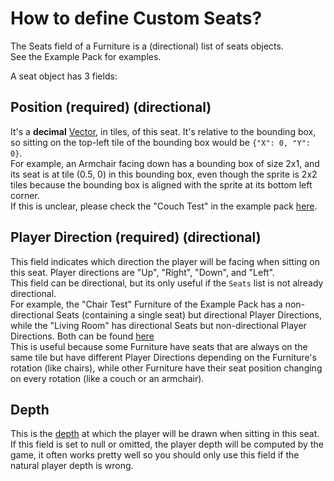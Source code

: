 # How to define Custom Seats?

The Seats field of a Furniture is a (directional) list of seats objects.  
See the Example Pack for examples.

A seat object has 3 fields:

## Position (required) (directional)

It's a **decimal** [Vector](../Structures/Vector.md), in tiles, of this seat. It's relative to the bounding box, so sitting on the top-left tile of the bounding box would be `{"X": 0, "Y": 0}`.  
For example, an Armchair facing down has a bounding box of size 2x1, and its seat is at tile (0.5, 0) in this bounding box, even though the sprite is 2x2 tiles because the bounding box is aligned with the sprite at its bottom left corner.  
If this is unclear, please check the "Couch Test" in the example pack [here](../../Example%20Pack/[FF]/assets/seats/seats.json).

## Player Direction (required) (directional)

This field indicates which direction the player will be facing when sitting on this seat. Player directions are "Up", "Right", "Down", and "Left".  
This field can be directional, but its only useful if the `Seats` list is not already directional.  
For example, the "Chair Test" Furniture of the Example Pack has a non-directional Seats (containing a single seat) but directional Player Directions, while the "Living Room" has directional Seats but non-directional Player Directions. Both can be found [here](../../Example%20Pack/[FF]/assets/seats/seats.json)  
This is useful because some Furniture have seats that are always on the same tile but have different Player Directions depending on the Furniture's rotation (like chairs), while other Furniture have their seat position changing on every rotation (like a couch or an armchair).

## Depth

This is the [depth](../Structures/Depth.md) at which the player will be drawn when sitting in this seat.  
If this field is set to null or omitted, the player depth will be computed by the game, it often works pretty well so you should only use this field if the natural player depth is wrong.